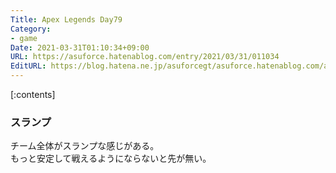 ```yaml
---
Title: Apex Legends Day79
Category:
- game
Date: 2021-03-31T01:10:34+09:00
URL: https://asuforce.hatenablog.com/entry/2021/03/31/011034
EditURL: https://blog.hatena.ne.jp/asuforcegt/asuforce.hatenablog.com/atom/entry/26006613710449098
---
```


[:contents]

### スランプ

チーム全体がスランプな感じがある。  
もっと安定して戦えるようにならないと先が無い。
